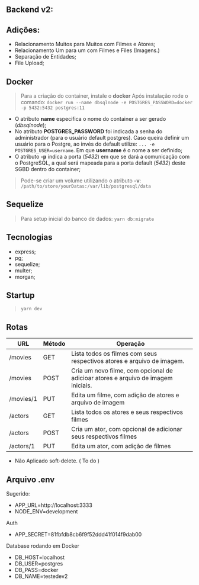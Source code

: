 ## Backend v2:

## Adições:

- Relacionamento Muitos para Muitos com Filmes e Atores;
- Relacionamento Um para um com Filmes e Files (Imagens.)
- Separação de Entidades;
- File Upload;

## Docker

>Para a criação do container, instale o **docker**
Após instalação rode o comando: 
```docker run --name dbsqlnode -e POSTGRES_PASSWORD=docker -p 5432:5432 postgres:11```

- O atributo **name** especifica o nome do container a ser gerado (*dbsqlnode*);
- No atributo **POSTGRES_PASSWORD** foi indicada a senha do administrador 
(para o usuário default postgres). Caso queira definir um usuário para o Postgre,
ao invés do default utilize: ``` ... -e POSTGRES_USER=username ```. Em que **username** é o nome a ser definido;
- O atributo **-p** indica a porta (*5432*) em que se dará a comunicação com o PostgreSQL, a qual será mapeada para a porta default (*5432*) deste SGBD dentro do container;
> Pode-se criar um volume utilizando o atributo **-v**:
```/path/to/store/yourDatas:/var/lib/postgresql/data ```

## Sequelize
> Para setup inicial do banco de dados: 
``` yarn db:migrate ```

## Tecnologias
- express; 
- pg;
- sequelize;
- multer;
- morgan;

## Startup
> ``` yarn dev ```

## Rotas

| URL                |  Método             | Operação                            |
| ------------------ | ------------------- | ----------------------------------- |
|  /movies           |  GET                | Lista todos os filmes com seus respectivos  atores e arquivo de imagem.                                                      |
|  /movies           |  POST               | Cria um novo filme, com opcional de adicioar atores e arquivo de imagem iniciais.                                             |
|  /movies/1         |  PUT                | Edita um filme, com adição de atores e arquivo de imagem                                                                           |
|  /actors           |  GET                | Lista todos os atores e seus respectivos filmes                                                                           |
|  /actors           |  POST               | Cria um ator, com opcional de adicionar seus respectivos filmes                                                               |
|  /actors/1         |  PUT                | Edita um ator, com adição de filmes |

- Não Aplicado soft-delete. ( To do )

## Arquivo .env

Sugerido:

 - APP_URL=http://localhost:3333  
 - NODE_ENV=development

Auth

 - APP_SECRET=81fbfdb8cb6f9f52ddd41f014f9dab00

Database rodando em Docker

 - DB_HOST=localhost
 - DB_USER=postgres
 - DB_PASS=docker
 - DB_NAME=testedev2

